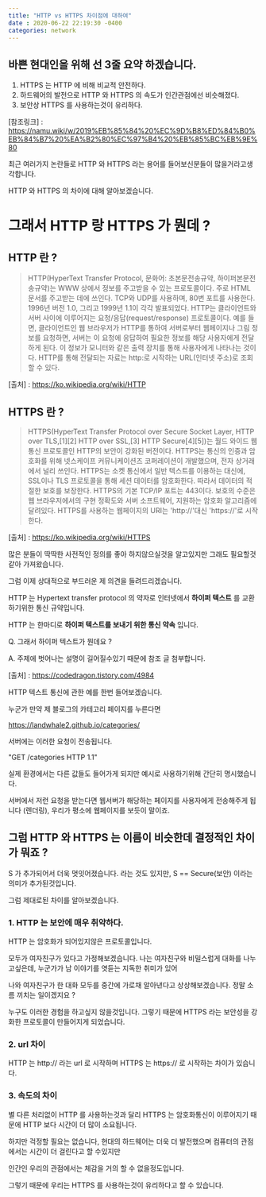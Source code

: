 ```yaml
---
title: "HTTP vs HTTPS 차이점에 대하여"
date : 2020-06-22 22:19:30 -0400
categories: network
---
```



## 바쁜 현대인을 위해 선 3줄 요약 하겠습니다.







1. HTTPS 는 HTTP 에 비해 비교적 안전하다.
2. 하드웨어의 발전으로 HTTP 와 HTTPS 의 속도가 인간관점에선 비슷해졌다.
3. 보안상 HTTPS 를 사용하는것이 유리하다.




[참조링크] : https://namu.wiki/w/2019%EB%85%84%20%EC%9D%B8%ED%84%B0%EB%84%B7%20%EA%B2%80%EC%97%B4%20%EB%85%BC%EB%9E%80

최근 여러가지 논란들로 HTTP 와 HTTPS 라는 용어를 들어보신분들이 많을거라고생각합니다.

HTTP 와 HTTPS 의 차이에 대해 알아보겠습니다.


# 그래서 HTTP 랑 HTTPS 가 뭔데 ?


## HTTP 란 ?
>HTTP(HyperText Transfer Protocol, 문화어: 초본문전송규약, 하이퍼본문전송규약)는 WWW 상에서 정보를 주고받을 수 있는 프로토콜이다. 주로 HTML 문서를 주고받는 데에 쓰인다. TCP와 UDP를 사용하며, 80번 포트를 사용한다. 1996년 버전 1.0, 그리고 1999년 1.1이 각각 발표되었다.
>HTTP는 클라이언트와 서버 사이에 이루어지는 요청/응답(request/response) 프로토콜이다. 예를 들면, 클라이언트인 웹 브라우저가 HTTP를 통하여 서버로부터 웹페이지나 그림 정보를 요청하면, 서버는 이 요청에 응답하여 필요한 정보를 해당 사용자에게 전달하게 된다. 이 정보가 모니터와 같은 출력 장치를 통해 사용자에게 나타나는 것이다.
>HTTP를 통해 전달되는 자료는 http:로 시작하는 URL(인터넷 주소)로 조회할 수 있다.

[출처] : https://ko.wikipedia.org/wiki/HTTP



## HTTPS 란 ?
>HTTPS(HyperText Transfer Protocol over Secure Socket Layer, HTTP over TLS,[1][2] HTTP over SSL,[3] HTTP Secure[4][5])는 월드 와이드 웹 통신 프로토콜인 HTTP의 보안이 강화된 버전이다. HTTPS는 통신의 인증과 암호화를 위해 넷스케이프 커뮤니케이션즈 코퍼레이션이 개발했으며, 전자 상거래에서 널리 쓰인다.
>HTTPS는 소켓 통신에서 일반 텍스트를 이용하는 대신에, SSL이나 TLS 프로토콜을 통해 세션 데이터를 암호화한다. 따라서 데이터의 적절한 보호를 보장한다. HTTPS의 기본 TCP/IP 포트는 443이다.
>보호의 수준은 웹 브라우저에서의 구현 정확도와 서버 소프트웨어, 지원하는 암호화 알고리즘에 달려있다.
>HTTPS를 사용하는 웹페이지의 URI는 'http://'대신 'https://'로 시작한다.

[출처] : https://ko.wikipedia.org/wiki/HTTPS



많은 분들이 딱딱한 사전적인 정의를 좋아 하지않으실것을 알고있지만 그래도 필요할것같아 가져왔습니다.

그럼 이제 상대적으로 부드러운 제 의견을 들려드리겠습니다.

HTTP 는 Hypertext transfer protocol 의 약자로 인터넷에서 **하이퍼 텍스트** 를 교환 하기위한 통신 규약입니다.

HTTP 는 한마디로 **하이퍼 텍스트를 보내기 위한 통신 약속** 입니다.

Q. 그래서 하이퍼 텍스트가 뭔데요 ?

A. 주제에 벗어나는 설명이 길어질수있기 때문에 참조 글 첨부합니다.

[출처] : https://codedragon.tistory.com/4984


HTTP 텍스트 통신에 관한 예를 한번 들어보겠습니다.

누군가 만약 제 블로그의 카테고리 페이지를 누른다면 

https://landwhale2.github.io/categories/

서버에는 이러한 요청이 전송됩니다.

"GET /categories HTTP 1.1"

실제 환경에서는 다른 값들도 들어가게 되지만 예시로 사용하기위해 간단히 명시했습니다.

서버에서 저런 요청을 받는다면 웹서버가 해당하는 페이지를 사용자에게 전송해주게 됩니다 (렌더링), 우리가 평소에 웹페이지를 보듯이 말이죠. 



## 그럼 HTTP 와 HTTPS 는 이름이 비슷한데 결정적인 차이가 뭐죠 ?

S 가 추가되어서 더욱 멋잇어졌습니다. 라는 것도 있지만, S == Secure(보안) 이라는 의미가 추가된것입니다.

그럼 제대로된 차이를 알아보겠습니다.

### 1.  HTTP 는 보안에 매우 취약하다.

HTTP 는 암호화가 되어있지않은 프로토콜입니다.

모두가 여자친구가 있다고 가정해보겠습니다. 나는 여자친구와 비밀스럽게 대화를 나누고싶은데, 누군가가 남 이야기를 엿듣는 지독한 취미가 있어 

나와 여자친구가 한 대화 모두를 중간에 가로채 알아낸다고 상상해보겠습니다. 정말 소름 끼치는 일이겠지요  ?

누구도 이러한 경험을 하고싶지 않을것입니다. 그렇기 때문에 HTTPS 라는 보안성을 강화한 프로토콜이 만들어지게 되었습니다.


### 2. url 차이

HTTP 는 http:// 라는 url 로 시작하며 HTTPS 는 https:// 로 시작하는 차이가 있습니다.



### 3. 속도의 차이

별 다른 처리없이 HTTP 를 사용하는것과 달리 HTTPS 는 암호화통신이 이루어지기 때문에 HTTP 보다 시간이 더 많이 소요됩니다.

하지만 걱정할 필요는 없습니다, 현대의 하드웨어는 더욱 더 발전했으며 컴퓨터의 관점에서는 시간이 더 걸린다고 할 수있지만

인간인 우리의 관점에서는 체감을 거의 할 수 없을정도입니다.

그렇기 때문에 우리는 HTTPS 를 사용하는것이 유리하다고 할 수 있습니다.


























